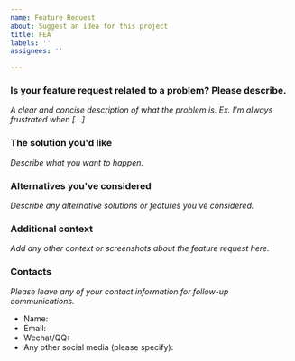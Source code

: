 ```yaml
---
name: Feature Request
about: Suggest an idea for this project
title: FEA
labels: ''
assignees: ''

---
```


### Is your feature request related to a problem? Please describe.
*A clear and concise description of what the problem is. Ex. I'm always frustrated when [...]*

### The solution you'd like
*Describe what you want to happen.*

### Alternatives you've considered
*Describe any alternative solutions or features you've considered.*

### Additional context
*Add any other context or screenshots about the feature request here.*

### Contacts
*Please leave any of your contact information for follow-up communications.*

 - Name: 
 - Email: 
 - Wechat/QQ: 
 - Any other social media (please specify):

